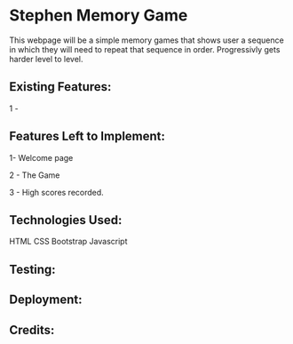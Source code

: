 # Stephen Memory Game

This webpage will be a simple memory games that shows user a sequence in which they will need to repeat that sequence in order. 
Progressivly gets harder level to level. 


Existing Features: 
--------------------------

1 -  


Features Left to Implement:  
---------------------------
1- Welcome page

2 - The Game 

3 - High scores recorded. 


Technologies Used:
------------------
HTML 
CSS
Bootstrap
Javascript

Testing:
--------


Deployment:
------------


Credits:
---------




